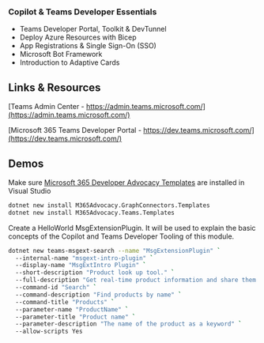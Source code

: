 ### Copilot & Teams Developer Essentials

- Teams Developer Portal, Toolkit & DevTunnel
- Deploy Azure Resources with Bicep
- App Registrations & Single Sign-On (SSO)
- Microsoft Bot Framework
- Introduction to Adaptive Cards

## Links & Resources

[Teams Admin Center - https://admin.teams.microsoft.com/](https://admin.teams.microsoft.com/)

[Microsoft 365 Teams Developer Portal - https://dev.teams.microsoft.com/](https://dev.teams.microsoft.com/)

## Demos

Make sure [Microsoft 365 Developer Advocacy Templates](https://github.com/microsoft/m365advocacy-templates) are installed in Visual Studio

```bash
dotnet new install M365Advocacy.GraphConnectors.Templates
dotnet new install M365Advocacy.Teams.Templates
```

Create a HelloWorld MsgExtensionPlugin. It will be used to explain the basic concepts of the Copilot and Teams Developer Tooling of this module.

```bash
dotnet new teams-msgext-search --name "MsgExtensionPlugin" `
  --internal-name "msgext-intro-plugin" `
  --display-name "MsgExtIntro Plugin" `
  --short-description "Product look up tool." `
  --full-description "Get real-time product information and share them in a conversation." `
  --command-id "Search" `
  --command-description "Find products by name" `
  --command-title "Products" `
  --parameter-name "ProductName" `
  --parameter-title "Product name" `
  --parameter-description "The name of the product as a keyword" `
  --allow-scripts Yes
```    